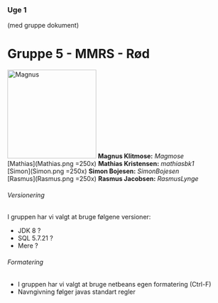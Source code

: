 ### Uge 1 
  (med gruppe dokument)
  
  # **Gruppe 5 - MMRS - Rød**
<img src="Magnus.jpg" alt="Magnus" width="200"/>  **Magnus Klitmose:** _Magmose_  
[Mathias](Mathias.png =250x)  **Mathias Kristensen:** _mathiasbk1_  
[Simon](Simon.png =250x)  **Simon Bojesen:** _SimonBojesen_  
[Rasmus](Rasmus.png =250x)  **Rasmus Jacobsen:** _RasmusLynge_  
  
###### Versionering
I gruppen har vi valgt at bruge følgene versioner:
- JDK 8 ?
- SQL 5.7.21 ?
- Mere ?
  
  
###### Formatering
- I gruppen har vi valgt at bruge netbeans egen formatering (Ctrl-F)
- Navngivning følger javas standart regler
